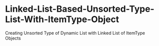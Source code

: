 # Linked-List-Based-Unsorted-Type-List-With-ItemType-Object
Creating Unsorted Type of Dynamic List with Linked List of ItemType Objects
